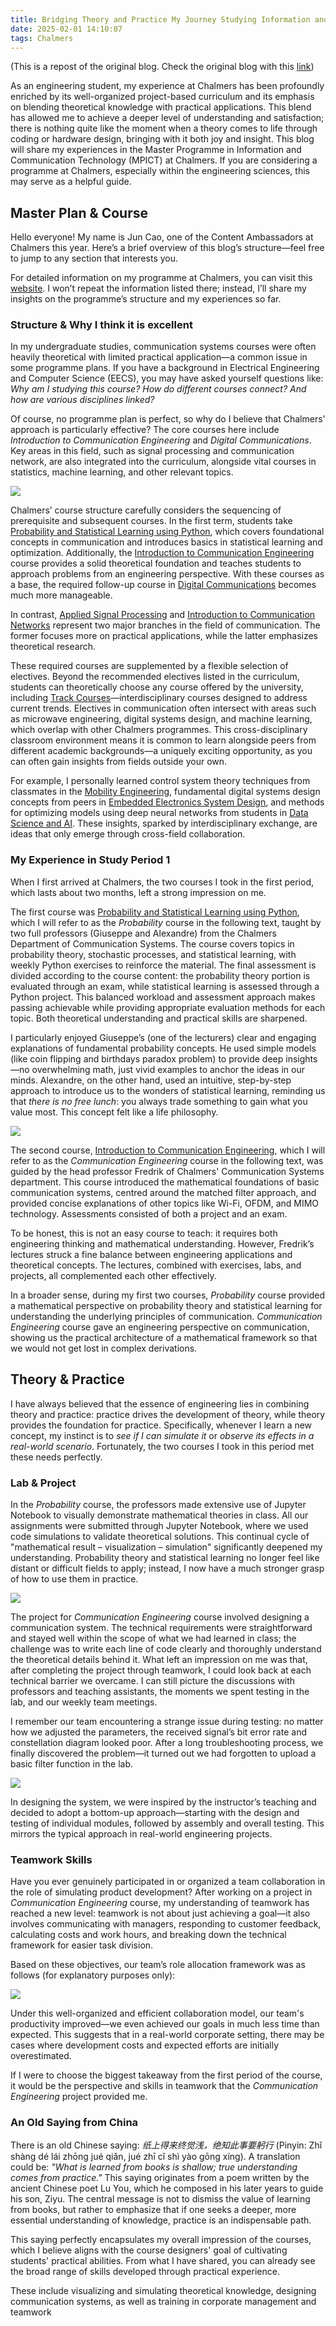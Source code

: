 ```yaml
---
title: Bridging Theory and Practice My Journey Studying Information and Communication Technology at Chalmers
date: 2025-02-01 14:10:07
tags: Chalmers
---
```


(This is a repost of the original blog. Check the original blog with this [link](https://link.unibuddy.co/unibuddy/Fx5PQXDoQ7Ev1xddA))

As an engineering student, my experience at Chalmers has been profoundly enriched by its well-organized project-based curriculum and its emphasis on blending theoretical knowledge with practical applications. This blend has allowed me to achieve a deeper level of understanding and satisfaction; there is nothing quite like the moment when a theory comes to life through coding or hardware design, bringing with it both joy and insight. This blog will share my experiences in the Master Programme in Information and Communication Technology (MPICT) at Chalmers. If you are considering a programme at Chalmers, especially within the engineering sciences, this may serve as a helpful guide.

## Master Plan & Course

Hello everyone! My name is Jun Cao, one of the Content Ambassadors at Chalmers this year. Here’s a brief overview of this blog’s structure—feel free to jump to any section that interests you.

For detailed information on my programme at Chalmers, you can visit this [website](https://www.chalmers.se/en/education/find-masters-programme/information-and-communication-technology-msc/). I won’t repeat the information listed there; instead, I’ll share my insights on the programme’s structure and my experiences so far.

### Structure & Why I think it is excellent

In my undergraduate studies, communication systems courses were often heavily theoretical with limited practical application—a common issue in some programme plans. If you have a background in Electrical Engineering and Computer Science (EECS), you may have asked yourself questions like: *Why am I studying this course? How do different courses connect? And how are various disciplines linked?*

Of course, no programme plan is perfect, so why do I believe that Chalmers' approach is particularly effective? The core courses here include *Introduction to Communication Engineering* and *Digital Communications*. Key areas in this field, such as signal processing and communication network, are also integrated into the curriculum, alongside vital courses in statistics, machine learning, and other relevant topics.

![](../img/ChalmersBlog2/MPICT.png)

Chalmers’ course structure carefully considers the sequencing of prerequisite and subsequent courses. In the first term, students take [Probability and Statistical Learning using Python](https://www.chalmers.se/en/education/your-studies/find-course-and-programme-syllabi/course-syllabus/MVE137/), which covers foundational concepts in communication and introduces basics in statistical learning and optimization. Additionally, the [Introduction to Communication Engineering](https://www.chalmers.se/en/education/your-studies/find-course-and-programme-syllabi/course-syllabus/SSY121/) course provides a solid theoretical foundation and teaches students to approach problems from an engineering perspective. With these courses as a base, the required follow-up course in [Digital Communications](https://www.chalmers.se/en/education/your-studies/find-course-and-programme-syllabi/course-syllabus/SSY125/) becomes much more manageable.

In contrast, [Applied Signal Processing](https://www.chalmers.se/en/education/your-studies/find-course-and-programme-syllabi/course-syllabus/SSY130/) and [Introduction to Communication Networks](https://www.chalmers.se/en/education/your-studies/find-course-and-programme-syllabi/course-syllabus/EEN115/) represent two major branches in the field of communication. The former focuses more on practical applications, while the latter emphasizes theoretical research.

These required courses are supplemented by a flexible selection of electives. Beyond the recommended electives listed in the curriculum, students can theoretically choose any course offered by the university, including [Track Courses](https://www.chalmers.se/en/education/your-studies/course-selection-and-registration/select-courses/choose-a-tracks-course/)—interdisciplinary courses designed to address current trends. Electives in communication often intersect with areas such as microwave engineering, digital systems design, and machine learning, which overlap with other Chalmers programmes. This cross-disciplinary classroom environment means it is common to learn alongside peers from different academic backgrounds—a uniquely exciting opportunity, as you can often gain insights from fields outside your own.

For example, I personally learned control system theory techniques from classmates in the [Mobility Engineering](https://www.chalmers.se/en/education/find-masters-programme/mobility-engineering-msc/), fundamental digital systems design concepts from peers in [Embedded Electronics System Design](https://www.chalmers.se/en/education/find-masters-programme/embedded-electronic-system-design-msc/), and methods for optimizing models using deep neural networks from students in [Data Science and AI](https://www.chalmers.se/en/education/find-masters-programme/data-science-and-ai-msc/). These insights, sparked by interdisciplinary exchange, are ideas that only emerge through cross-field collaboration.

### My Experience in Study Period 1

When I first arrived at Chalmers, the two courses I took in the first period, which lasts about two months, left a strong impression on me.

The first course was [Probability and Statistical Learning using Python](https://www.chalmers.se/en/education/your-studies/find-course-and-programme-syllabi/course-syllabus/MVE137/), which I will refer to as the *Probability* course in the following text, taught by two full professors (Giuseppe and Alexandre) from the Chalmers Department of Communication Systems. The course covers topics in probability theory, stochastic processes, and statistical learning, with weekly Python exercises to reinforce the material. The final assessment is divided according to the course content: the probability theory portion is evaluated through an exam, while statistical learning is assessed through a Python project. This balanced workload and assessment approach makes passing achievable while providing appropriate evaluation methods for each topic. Both theoretical understanding and practical skills are sharpened.

I particularly enjoyed Giuseppe’s (one of the lecturers) clear and engaging explanations of fundamental probability concepts. He used simple models (like coin flipping and birthdays paradox problem) to provide deep insights—no overwhelming math, just vivid examples to anchor the ideas in our minds. Alexandre, on the other hand, used an intuitive, step-by-step approach to introduce us to the wonders of statistical learning, reminding us that *there is no free lunch*: you always trade something to gain what you value most. This concept felt like a life philosophy.

![](../img/ChalmersBlog2/ChalmerLindhomen.jpg)

The second course, [Introduction to Communication Engineering](https://www.chalmers.se/en/education/your-studies/find-course-and-programme-syllabi/course-syllabus/SSY121/), which I will refer to as the *Communication Engineering* course in the following text, was guided by the head professor Fredrik of Chalmers' Communication Systems department. This course introduced the mathematical foundations of basic communication systems, centred around the matched filter approach, and provided concise explanations of other topics like Wi-Fi, OFDM, and MIMO technology. Assessments consisted of both a project and an exam.

To be honest, this is not an easy course to teach: it requires both engineering thinking and mathematical understanding. However, Fredrik’s lectures struck a fine balance between engineering applications and theoretical concepts. The lectures, combined with exercises, labs, and projects, all complemented each other effectively.

In a broader sense, during my first two courses, *Probability* course provided a mathematical perspective on probability theory and statistical learning for understanding the underlying principles of communication. *Communication Engineering* course gave an engineering perspective on communication, showing us the practical architecture of a mathematical framework so that we would not get lost in complex derivations.

## Theory & Practice

I have always believed that the essence of engineering lies in combining theory and practice: practice drives the development of theory, while theory provides the foundation for practice. Specifically, whenever I learn a new concept, my instinct is to *see if I can simulate it* or *observe its effects in a real-world scenario*. Fortunately, the two courses I took in this period met these needs perfectly.

### **Lab & Project**

In the *Probability* course, the professors made extensive use of Jupyter Notebook to visually demonstrate mathematical theories in class. All our assignments were submitted through Jupyter Notebook, where we used code simulations to validate theoretical solutions. This continual cycle of "mathematical result – visualization – simulation" significantly deepened my understanding. Probability theory and statistical learning no longer feel like distant or difficult fields to apply; instead, I now have a much stronger grasp of how to use them in practice.

![](../img/ChalmersBlog2/MVE137.png)

The project for *Communication Engineering* course involved designing a communication system. The technical requirements were straightforward and stayed well within the scope of what we had learned in class; the challenge was to write each line of code clearly and thoroughly understand the theoretical details behind it. What left an impression on me was that, after completing the project through teamwork, I could look back at each technical barrier we overcame. I can still picture the discussions with professors and teaching assistants, the moments we spent testing in the lab, and our weekly team meetings.

I remember our team encountering a strange issue during testing: no matter how we adjusted the parameters, the received signal’s bit error rate and constellation diagram looked poor. After a long troubleshooting process, we finally discovered the problem—it turned out we had forgotten to upload a basic filter function in the lab.

![](../img/ChalmersBlog2/SSY121Project.jpg)

In designing the system, we were inspired by the instructor’s teaching and decided to adopt a bottom-up approach—starting with the design and testing of individual modules, followed by assembly and overall testing. This mirrors the typical approach in real-world engineering projects.

### Teamwork Skills

Have you ever genuinely participated in or organized a team collaboration in the role of simulating product development? After working on a project in *Communication Engineering* course, my understanding of teamwork has reached a new level: teamwork is not about just achieving a goal—it also involves communicating with managers, responding to customer feedback, calculating costs and work hours, and breaking down the technical framework for easier task division.

Based on these objectives, our team’s role allocation framework was as follows (for explanatory purposes only):

![](../img/ChalmersBlog2/Project.png)

Under this well-organized and efficient collaboration model, our team's productivity improved—we even achieved our goals in much less time than expected. This suggests that in a real-world corporate setting, there may be cases where development costs and expected efforts are initially overestimated.

If I were to choose the biggest takeaway from the first period of the course, it would be the perspective and skills in teamwork that the *Communication Engineering* project provided me.

### An Old Saying from China

There is an old Chinese saying: *纸上得来终觉浅，绝知此事要躬行* (Pinyin: Zhǐ shàng dé lái zhōng jué qiǎn, jué zhī cǐ shì yào gōng xíng). A translation could be: *"What is learned from books is shallow; true understanding comes from practice."* This saying originates from a poem written by the ancient Chinese poet Lu You, which he composed in his later years to guide his son, Ziyu. The central message is not to dismiss the value of learning from books, but rather to emphasize that if one seeks a deeper, more essential understanding of knowledge, practice is an indispensable path.

This saying perfectly encapsulates my overall impression of the courses, which I believe aligns with the course designers' goal of cultivating students' practical abilities. From what I have shared, you can already see the broad range of skills developed through practical experience.

These include visualizing and simulating theoretical knowledge, designing communication systems, as well as training in corporate management and teamwork
